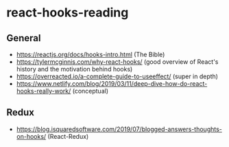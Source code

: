 # react-hooks-reading

## General
- https://reactjs.org/docs/hooks-intro.html (The Bible)
- https://tylermcginnis.com/why-react-hooks/ (good overview of React's history and the motivation behind hooks)
- https://overreacted.io/a-complete-guide-to-useeffect/ (super in depth)
- https://www.netlify.com/blog/2019/03/11/deep-dive-how-do-react-hooks-really-work/ (conceptual)

## Redux
- https://blog.isquaredsoftware.com/2019/07/blogged-answers-thoughts-on-hooks/ (React-Redux)
